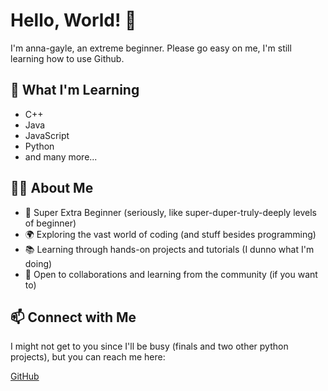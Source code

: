 # Hello, World! 👋

I'm anna-gayle, an extreme beginner. Please go easy on me, I'm still learning how to use Github.

## 🌱 What I'm Learning

- C++
- Java
- JavaScript
- Python
- and many more...

## 👩‍💻 About Me

- 🚀 Super Extra Beginner (seriously, like super-duper-truly-deeply levels of beginner)
- 🌍 Exploring the vast world of coding (and stuff besides programming)
- 📚 Learning through hands-on projects and tutorials (I dunno what I'm doing)
- 🤝 Open to collaborations and learning from the community (if you want to)

## 📫 Connect with Me

I might not get to you since I'll be busy (finals and two other python projects), but you can reach me here:

[GitHub](https://github.com/anna-gayle)
